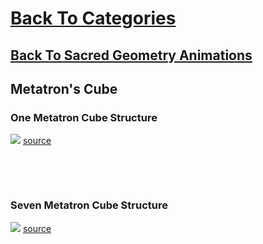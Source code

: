 # [Back To Categories](https://github.com/qzpimae/Animations/tree/main#readme)
## [Back To Sacred Geometry Animations](https://github.com/qzpimae/Animations/tree/main/_downloadable_media/GIFs/Sacred-Geometry#readme)

## Metatron's Cube

### One Metatron Cube Structure
![](metatronv1.gif)
[source](https://github.com/qzpimae/Animations/tree/main/Jun2020/metatron.js)

<p>&nbsp<p><p>&nbsp<p>

### Seven Metatron Cube Structure
![](metatronv2.gif)
[source](https://github.com/qzpimae/Animations/tree/main/Jun2020/metatron.js)